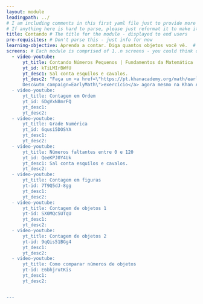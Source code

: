 ```yaml
---
layout: module
leadingpath: ../
# I am including comments in this first yaml file just to provide more context. Please don't parse the comments - just ignore them
# If anything here is hard to parse, please just reformat it to make it easy to parse!
title: Contando # The title for the module - displayed to end users
pre-requisites: # Don't parse this - just info for now
learning-objective: Aprenda a contar. Diga quantos objetos você vê.  # The learning objective is just for curriculum developers so they know the purpose of each course and how to test that it was successful
screens: # Each module is comprised of 1..n screens - you could think of them like slides in keynote containing an image, a video, a poll, or a quiz.
  - video-youtube:
      yt_title: Contando Números Pequenos | Fundamentos da Matemática | Khan Academy
      yt_id: kTiLMIrBWfU
      yt_desc1: Sal conta esquilos e cavalos.
      yt_desc2: "Faça um <a href=\"https://pt.khanacademy.org/math/early-math/cc-early-math-counting-topic/cc-early-math-counting/e/counting-out-1-20-objects?utm_source=AprendaMATBR&utm_medium=
      Desc&utm_campaign=EarlyMath\">exercício</a> agora mesmo na Khan Academy:
  - video-youtube:
      yt_title: Contagem em Ordem
      yt_id: 6DgVxN8mrFQ
      yt_desc1:
      yt_desc2:
  - video-youtube:
      yt_title: Grade Numérica
      yt_id: 6qusi5DOSYA
      yt_desc1:
      yt_desc2:
  - video-youtube:
      yt_title: Números faltantes entre 0 e 120
      yt_id: QeeKPJ0Y4Uk
      yt_desc1: Sal conta esquilos e cavalos.
      yt_desc2:
  - video-youtube:
      yt_title: Contagem em figuras
      yt-id: 7T9Q5dJ-8gg
      yt_desc1:
      yt_desc2:
  - video-youtube:
      yt_title: Contagem de objetos 1
      yt-id: SX0MQcSUTqU
      yt_desc1:
      yt_desc2:
  - video-youtube:
      yt_title: Contagem de objetos 2
      yt-id: 9qQis51BGg4  
      yt_desc1:
      yt_desc2:
  - video-youtube:
      yt_title: Como comparar números de objetos
      yt-id: E6bhjrutKis
      yt_desc1:
      yt_desc2:


---
```

